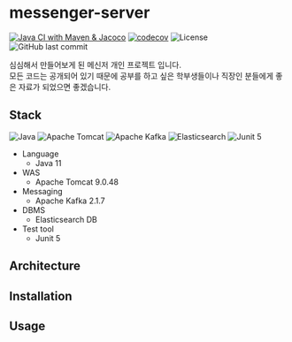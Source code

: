 # messenger-server
[![Java CI with Maven & Jacoco](https://github.com/ldh1428a/messenger-server/actions/workflows/maven.yml/badge.svg)](https://github.com/ldh1428a/messenger-server/actions/workflows/maven.yml)
[![codecov](https://codecov.io/gh/ldh1428a/messenger-server/branch/master/graph/badge.svg?token=CRLG0LLUHJ)](https://codecov.io/gh/ldh1428a/messenger-server)
![License](https://img.shields.io/github/license/ldh1428a/messenger-server)
![GitHub last commit](https://img.shields.io/github/last-commit/ldh1428a/messenger-server)

심심해서 만들어보게 된 메신저 개인 프로젝트 입니다.<br>
모든 코드는 공개되어 있기 때문에 공부를 하고 싶은 학부생들이나 직장인 분들에게 좋은 자료가 되었으면 좋겠습니다.

## Stack
![Java](https://img.shields.io/badge/Java%2011-orange?style=for-the-badge&logo=java)
![Apache Tomcat](https://img.shields.io/badge/Apache%20Tomcat%209.0.48-red?style=for-the-badge&logo=apache-tomcat)
![Apache Kafka](https://img.shields.io/badge/Apache%20Kafka%202.7.1-black?style=for-the-badge&logo=apache-kafka)
![Elasticsearch](https://img.shields.io/badge/Elasticsearch-skyblue?style=for-the-badge&logo=elasticsearch)
![Junit 5](https://img.shields.io/badge/Junit%205-white?style=for-the-badge&logo=junit5)

+ Language
  - Java 11
+ WAS
  - Apache Tomcat 9.0.48
+ Messaging
  - Apache Kafka 2.1.7
+ DBMS
  - Elasticsearch DB
+ Test tool
  - Junit 5


## Architecture

## Installation

## Usage


